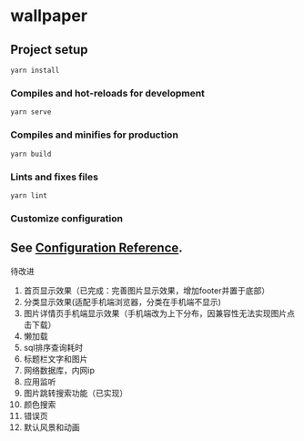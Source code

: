 # wallpaper

## Project setup
```
yarn install
```

### Compiles and hot-reloads for development
```
yarn serve
```

### Compiles and minifies for production
```
yarn build
```

### Lints and fixes files
```
yarn lint
```

### Customize configuration
See [Configuration Reference](https://cli.vuejs.org/config/).
---
待改进 
1. 首页显示效果（已完成：完善图片显示效果，增加footer并置于底部）
2. 分类显示效果(适配手机端浏览器，分类在手机端不显示)
3. 图片详情页手机端显示效果（手机端改为上下分布，因兼容性无法实现图片点击下载）
4. 懒加载
5. sql排序查询耗时
6. 标题栏文字和图片
7. 网络数据库，内网ip
8. 应用监听
9. 图片跳转搜索功能（已实现）
10. 颜色搜索
11. 错误页
12. 默认风景和动画
